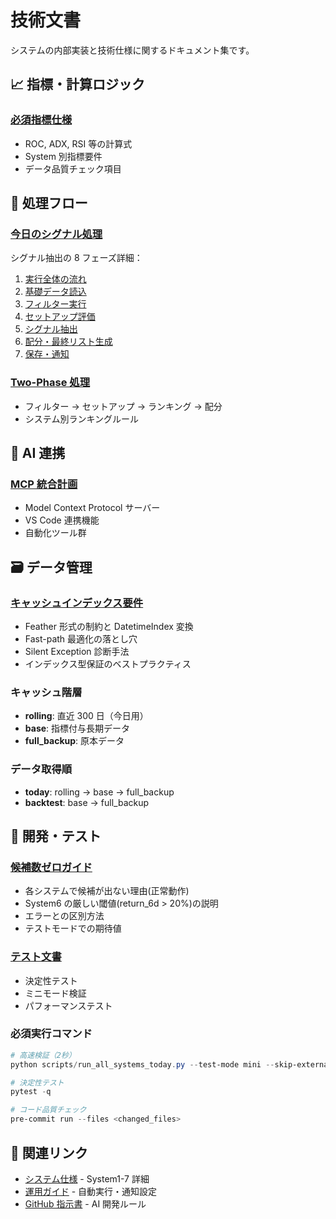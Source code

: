 # 技術文書

システムの内部実装と技術仕様に関するドキュメント集です。

## 📈 指標・計算ロジック

### [必須指標仕様](./required_indicators.md)

- ROC, ADX, RSI 等の計算式
- System 別指標要件
- データ品質チェック項目

## 🔄 処理フロー

### [今日のシグナル処理](../today_signal_scan/)

シグナル抽出の 8 フェーズ詳細：

1. [実行全体の流れ](../today_signal_scan/1.%20実行全体の流れ.md)
2. [基礎データ読込](../today_signal_scan/2.%20基礎データ読込フェーズ.md)
3. [フィルター実行](../today_signal_scan/4.%20フィルター実行フェーズ.md)
4. [セットアップ評価](../today_signal_scan/5.%20セットアップ評価フェーズ.md)
5. [シグナル抽出](../today_signal_scan/6.%20シグナル抽出フェーズ（トレード候補選定）.md)
6. [配分・最終リスト生成](../today_signal_scan/7.%20配分・最終リスト生成フェーズ.md)
7. [保存・通知](../today_signal_scan/8.%20保存・通知フェーズ.md)

### [Two-Phase 処理](../today_signal_scan/two-phaze_and_rank_rule.md)

- フィルター → セットアップ → ランキング → 配分
- システム別ランキングルール

## 🤖 AI 連携

### [MCP 統合計画](./mcp_integration_plan.md)

- Model Context Protocol サーバー
- VS Code 連携機能
- 自動化ツール群

## 🗃️ データ管理

### [キャッシュインデックス要件](./cache_index_requirements.md)

- Feather 形式の制約と DatetimeIndex 変換
- Fast-path 最適化の落とし穴
- Silent Exception 診断手法
- インデックス型保証のベストプラクティス

### キャッシュ階層

- **rolling**: 直近 300 日（今日用）
- **base**: 指標付与長期データ
- **full_backup**: 原本データ

### データ取得順

- **today**: rolling → base → full_backup
- **backtest**: base → full_backup

## 🔧 開発・テスト

### [候補数ゼロガイド](./zero_candidates_guide.md)

- 各システムで候補が出ない理由(正常動作)
- System6 の厳しい閾値(return_6d > 20%)の説明
- エラーとの区別方法
- テストモードでの期待値

### [テスト文書](../testing.md)

- 決定性テスト
- ミニモード検証
- パフォーマンステスト

### 必須実行コマンド

```powershell
# 高速検証（2秒）
python scripts/run_all_systems_today.py --test-mode mini --skip-external --benchmark

# 決定性テスト
pytest -q

# コード品質チェック
pre-commit run --files <changed_files>
```

## 🔗 関連リンク

- [システム仕様](../systems/) - System1-7 詳細
- [運用ガイド](../operations/) - 自動実行・通知設定
- [GitHub 指示書](../../.github/copilot-instructions.md) - AI 開発ルール
